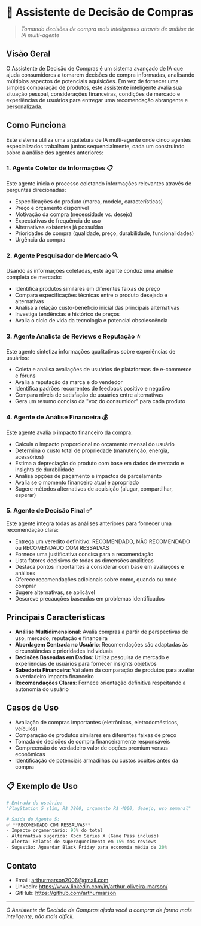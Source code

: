 # 🛒 Assistente de Decisão de Compras

> *Tomando decisões de compra mais inteligentes através de análise de IA multi-agente*

## Visão Geral

O Assistente de Decisão de Compras é um sistema avançado de IA que ajuda consumidores a tomarem decisões de compra informadas, analisando múltiplos aspectos de potenciais aquisições. Em vez de fornecer uma simples comparação de produtos, este assistente inteligente avalia sua situação pessoal, considerações financeiras, condições de mercado e experiências de usuários para entregar uma recomendação abrangente e personalizada.

## Como Funciona

Este sistema utiliza uma arquitetura de IA multi-agente onde cinco agentes especializados trabalham juntos sequencialmente, cada um construindo sobre a análise dos agentes anteriores:

### 1. Agente Coletor de Informações 📋

Este agente inicia o processo coletando informações relevantes através de perguntas direcionadas:

- Especificações do produto (marca, modelo, características)
- Preço e orçamento disponível
- Motivação da compra (necessidade vs. desejo)
- Expectativas de frequência de uso
- Alternativas existentes já possuídas
- Prioridades de compra (qualidade, preço, durabilidade, funcionalidades)
- Urgência da compra

### 2. Agente Pesquisador de Mercado 🔍

Usando as informações coletadas, este agente conduz uma análise completa de mercado:

- Identifica produtos similares em diferentes faixas de preço
- Compara especificações técnicas entre o produto desejado e alternativas
- Analisa a relação custo-benefício inicial das principais alternativas
- Investiga tendências e histórico de preços
- Avalia o ciclo de vida da tecnologia e potencial obsolescência

### 3. Agente Analista de Reviews e Reputação ⭐

Este agente sintetiza informações qualitativas sobre experiências de usuários:

- Coleta e analisa avaliações de usuários de plataformas de e-commerce e fóruns
- Avalia a reputação da marca e do vendedor
- Identifica padrões recorrentes de feedback positivo e negativo
- Compara níveis de satisfação de usuários entre alternativas
- Gera um resumo conciso da "voz do consumidor" para cada produto

### 4. Agente de Análise Financeira 💰

Este agente avalia o impacto financeiro da compra:

- Calcula o impacto proporcional no orçamento mensal do usuário
- Determina o custo total de propriedade (manutenção, energia, acessórios)
- Estima a depreciação do produto com base em dados de mercado e insights de durabilidade
- Analisa opções de pagamento e impactos de parcelamento
- Avalia se o momento financeiro atual é apropriado
- Sugere métodos alternativos de aquisição (alugar, compartilhar, esperar)

### 5. Agente de Decisão Final ✅

Este agente integra todas as análises anteriores para fornecer uma recomendação clara:

- Entrega um veredito definitivo: RECOMENDADO, NÃO RECOMENDADO ou RECOMENDADO COM RESSALVAS
- Fornece uma justificativa concisa para a recomendação
- Lista fatores decisivos de todas as dimensões analíticas
- Destaca pontos importantes a considerar com base em avaliações e análises
- Oferece recomendações adicionais sobre como, quando ou onde comprar
- Sugere alternativas, se aplicável
- Descreve precauções baseadas em problemas identificados

## Principais Características

- **Análise Multidimensional**: Avalia compras a partir de perspectivas de uso, mercado, reputação e financeira
- **Abordagem Centrada no Usuário**: Recomendações são adaptadas às circunstâncias e prioridades individuais
- **Decisões Baseadas em Dados**: Utiliza pesquisa de mercado e experiências de usuários para fornecer insights objetivos
- **Sabedoria Financeira**: Vai além da comparação de produtos para avaliar o verdadeiro impacto financeiro
- **Recomendações Claras**: Fornece orientação definitiva respeitando a autonomia do usuário

## Casos de Uso

- Avaliação de compras importantes (eletrônicos, eletrodomésticos, veículos)
- Comparação de produtos similares em diferentes faixas de preço
- Tomada de decisões de compra financeiramente responsáveis
- Compreensão do verdadeiro valor de opções premium versus econômicas
- Identificação de potenciais armadilhas ou custos ocultos antes da compra

## 📋 Exemplo de Uso

```python
# Entrada do usuário:
"PlayStation 5 slim, R$ 3800, orçamento R$ 4000, desejo, uso semanal"

# Saída do Agente 5:
✅ **RECOMENDADO COM RESSALVAS**  
- Impacto orçamentário: 95% do total  
- Alternativa sugerida: Xbox Series X (Game Pass incluso)  
- Alerta: Relatos de superaquecimento em 15% dos reviews  
- Sugestão: Aguardar Black Friday para economia média de 20%
```


## Contato

- Email: arthurmarson2006@gmail.com
- LinkedIn: https://www.linkedin.com/in/arthur-oliveira-marson/
- GitHub: https://github.com/arthurmarson

---

*O Assistente de Decisão de Compras ajuda você a comprar de forma mais inteligente, não mais difícil.*
